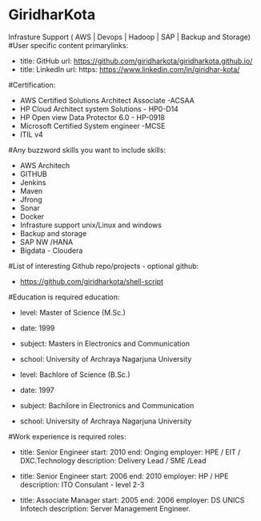 # GiridharKota
Infrasture Support ( AWS | Devops | Hadoop | SAP | Backup and Storage)
#User specific content
primarylinks:
 - title: GitHub
   url: https://github.com/giridharkota/giridharkota.github.io/
 - title: LinkedIn
   url: https: https://www.linkedin.com/in/giridhar-kota/
   
#Certification:
  -	AWS Certified Solutions Architect Associate -ACSAA
  - HP Cloud Architect system Solutions - HP0-D14 
  - HP Open view Data Protector 6.0 - HP-0918 
  - Microsoft Certified System engineer -MCSE
  - ITIL v4

#Any buzzword skills you want to include
skills:
 - AWS Architech
 - GITHUB
 - Jenkins
 - Maven
 - Jfrong
 - Sonar
 - Docker
 - Infrasture support unix/Linux and windows
 - Backup and storage
 - SAP NW /HANA
 - Bigdata - Cloudera
 
#List of interesting Github repo/projects - optional
github:
 - https://github.com/giridharkota/shell-script
 
#Education is required
education:
 - level: Master of Science (M.Sc.)
 - date: 1999
 - subject: Masters in Electronics and Communication 
 - school: University of Archraya Nagarjuna University
   
 - level: Bachlore of Science (B.Sc.)
 - date: 1997
 - subject: Bachilore in Electronics and Communication 
 - school: University of Archraya Nagarjuna University

 #Work experience is required
roles:
 - title: Senior Engineer
   start: 2010
   end: Onging 
   employer: HPE / EIT / DXC.Technology
   description:	 Delivery Lead / SME /Lead
   
 - title: Senior Engineer
   start: 2006
   end: 2010
   employer: HP / HPE
   description: ITO Consulant - level 2-3
   
 - title: Associate Manager
   start: 2005
   end: 2006
   employer: DS UNICS Infotech
   description: Server Management Engineer.
